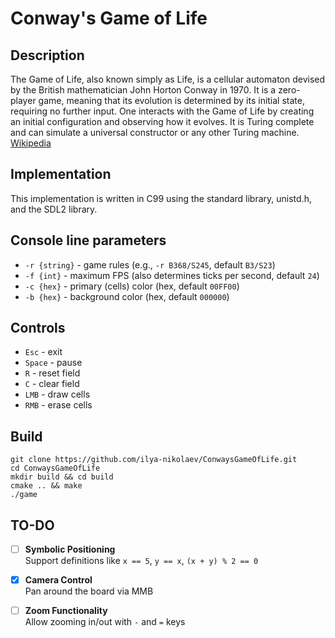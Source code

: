 # Conway's Game of Life

## Description

The Game of Life, also known simply as Life, is a cellular automaton devised by the British mathematician John Horton Conway in 1970. It is a zero-player game, meaning that its evolution is determined by its initial state, requiring no further input. One interacts with the Game of Life by creating an initial configuration and observing how it evolves. It is Turing complete and can simulate a universal constructor or any other Turing machine.
[Wikipedia](https://en.wikipedia.org/wiki/Conway%27s_Game_of_Life)

## Implementation

This implementation is written in C99 using the standard library, unistd.h, and the SDL2 library.

## Console line parameters

- `-r {string}` - game rules (e.g., `-r B368/S245`, default `B3/S23`)
- `-f {int}` - maximum FPS (also determines ticks per second, default `24`)
- `-c {hex}` - primary (cells) color (hex, default `00FF00`)
- `-b {hex}` - background color (hex, default `000000`)

## Controls

- `Esc` - exit
- `Space` - pause
- `R` - reset field
- `C` - clear field
- `LMB` - draw cells
- `RMB` - erase cells

## Build

```shell
git clone https://github.com/ilya-nikolaev/ConwaysGameOfLife.git
cd ConwaysGameOfLife
mkdir build && cd build
cmake .. && make
./game
```

## TO-DO

- [ ] **Symbolic Positioning**  
      Support definitions like `x == 5`, `y == x`, `(x + y) % 2 == 0`

- [X] **Camera Control**  
      Pan around the board via MMB

- [ ] **Zoom Functionality**  
      Allow zooming in/out with `-` and `=` keys
